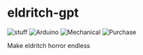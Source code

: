 # eldritch-gpt
![stuff](https://img.shields.io/github/issues/yarden-zamir/eldritch-gpt/Ai)
![Arduino](https://img.shields.io/github/issues/yarden-zamir/eldritch-gpt/Arduino)
![Mechanical](https://img.shields.io/github/issues/yarden-zamir/eldritch-gpt/Mechanical)
![Purchase](https://img.shields.io/github/issues/yarden-zamir/eldritch-gpt/Purchase)

Make eldritch horror endless






